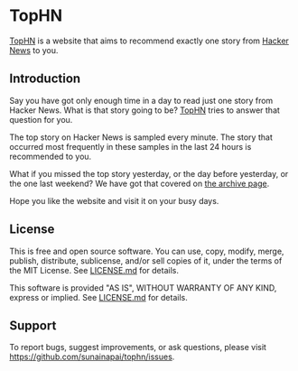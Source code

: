 TopHN
=====
[TopHN][TOPHN] is a website that aims to recommend exactly one story from
[Hacker News][HN] to you.


Introduction
------------
Say you have got only enough time in a day to read just one story from Hacker
News. What is that story going to be? [TopHN][TOPHN] tries to answer that
question for you.

The top story on Hacker News is sampled every minute. The story that
occurred most frequently in these samples in the last 24 hours is
recommended to you.

What if you missed the top story yesterday, or the day before yesterday, or the
one last weekend? We have got that covered on [the archive page][ARCHIVE].

Hope you like the website and visit it on your busy days.

[TOPHN]: https://tophn.org/
[HN]: https://news.ycombinator.com/
[ARCHIVE]: https://tophn.org/archive.html


License
-------
This is free and open source software. You can use, copy, modify,
merge, publish, distribute, sublicense, and/or sell copies of it,
under the terms of the MIT License. See [LICENSE.md][L] for details.

This software is provided "AS IS", WITHOUT WARRANTY OF ANY KIND,
express or implied. See [LICENSE.md][L] for details.

[L]: LICENSE.md


Support
-------
To report bugs, suggest improvements, or ask questions, please visit
<https://github.com/sunainapai/tophn/issues>.
